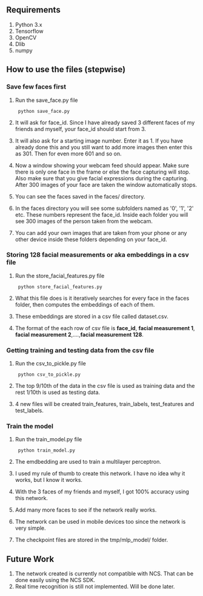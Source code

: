 ## Requirements
1. Python 3.x
2. Tensorflow
3. OpenCV
4. Dlib
5. numpy

## How to use the files (stepwise)

### Save few faces first

1. Run the save_face.py file

		python save_face.py

2. It will ask for face_id. Since I have already saved 3 different faces of my friends and myself, your face_id should start from 3.
3. It will also ask for a starting image number. Enter it as 1. If you have already done this and you still want to add more images then enter this as 301. Then for even more 601 and so on.
4. Now a window showing your webcam feed should appear. Make sure there is only one face in the frame or else the face capturing will stop. Also make sure that you give facial expressions during the capturing. After 300 images of your face are taken the window automatically stops.
5. You can see the faces saved in the faces/ directory.
6. In the faces directory you will see some subfolders named as '0', '1', '2' etc. These numbers represent the face_id. Inside each folder you will see 300 images of the person taken from the webcam.
7. You can add your own images that are taken from your phone or any other device inside these folders depending on your face_id.

### Storing 128 facial measurements or aka embeddings in a csv file

1. Run the store_facial_features.py file
	
		python store_facial_features.py

2. What this file does is it iteratively searches for every face in the faces folder, then computes the embeddings of each of them.
3. These embeddings are stored in a csv file called dataset.csv.
4. The format of the each row of csv file is <b>face_id</b>, <b>facial measurement 1</b>, <b>facial measurement 2</b>,....,<b>facial measurement 128</b>.

### Getting training and testing data from the csv file

1. Run the csv_to_pickle.py file
	
		python csv_to_pickle.py

2. The top 9/10th of the data in the csv file is used as training data and the rest 1/10th is used as testing data.
3. 4 new files will be created train_features, train_labels, test_features and test_labels.

### Train the model

1. Run the train_model.py file

		python train_model.py

2. The emdbedding are used to train a multilayer perceptron.
3. I used my rule of thumb to create this network. I have no idea why it works, but I know it works.
4. With the 3 faces of my friends and myself, I got 100% accuracy using this network.
5. Add many more faces to see if the network really works.
6. The network can be used in mobile devices too since the network is very simple.
7. The checkpoint files are stored in the tmp/mlp_model/ folder.


## Future Work

1. The network created is currently not compatible with NCS. That can be done easily using the NCS SDK.
2. Real time recognition is still not implemented. Will be done later.
